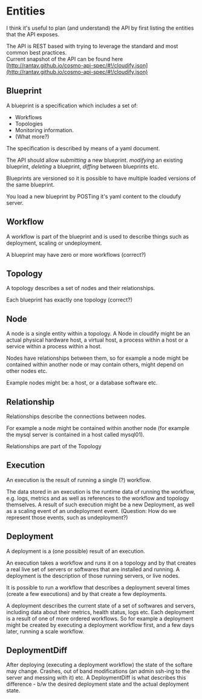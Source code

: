 # Entities

I think it's useful to plan (and understand) the API by first listing the entities that the API exposes. 

The API is REST based with trying to leverage the standard and most common best practices.  
Current snapshot of the API can be found here [http://rantav.github.io/cosmo-api-spec/#!/cloudify.json](http://rantav.github.io/cosmo-api-spec/#!/cloudify.json)

## Blueprint
A blueprint is a specification which includes a set of:

* Workflows
* Topologies
* Monitoring information.
* (What more?)

The specification is described by means of a yaml document.

The API should allow _submitting_ a new blueprint. _modifying_ an existing blueprint, _deleting_ a blueprint, _diffing_ between blueprints etc.

Blueprints are versioned so it is possible to have multiple loaded versions of the same blueprint.

You load a new blueprint by POSTing it's yaml content to the cloudufy server. 

## Workflow
A workflow is part of the blueprint and is used to describe things such as deployment, scaling or undeployment.

A blueprint may have zero or more workflows (correct?)

## Topology
A topology describes a set of nodes and their relationships.

Each blueprint has exactly one topology (correct?)

## Node
A node is a single entity within a topology.
A Node in cloudify might be an actual physical hardware host, a virtual host, a process within a host or a service within a process within a host.

Nodes have relationships between them, so for example a node might be contained within another node or may contain others, might depend on other nodes etc.

Example nodes might be: a host, or a database software etc.

## Relationship
Relationships describe the connections between nodes. 

For example a node might be contained within another node (for example the mysql server is contained in a host called mysql01).

Relationships are part of the Topology

## Execution
An execution is the result of running a single (?) workflow.

The data stored in an execution is the runtime data of running the workflow, e.g. logs, metrics and as well as references to the workflow and topology themselves.
A result of such execution might be a new Deployment, as well as a scaling event of an undeployment event.
(Question: How do we represent those events, such as undeployment?)

## Deployment
A deployment is a (one possible) result of an execution.

An execution takes a workflow and runs it on a topology and by that creates a real live set of servers or softwares that are installed and running. A deployment is the description of those running servers, or live nodes.

It is possible to run a workflow that describes a deployment several times (create a few executions) and by that create a few deployments.

A deployment describes the current state of a set of softwares and servers, including data about their metrics, health status, logs etc.
Each deployment is a result of one of more ordered workflows. So for example a deployment might be created by executing a deployment workflow first, and a few days later, running a scale workflow.

## DeploymentDiff
After deploying (executing a deployment workflow) the state of the softare may change. Crashes, out of band modifications (an admin ssh-ing to the server and messing with it) etc. A DeploymentDiff is what describes this difference - b/w the desired deployment state and the actual deployment state. 

